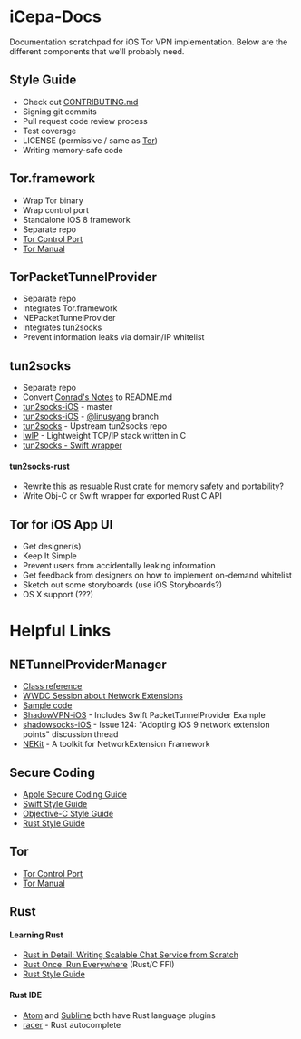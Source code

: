 # iCepa-Docs
Documentation scratchpad for iOS Tor VPN implementation. Below are the different components that we'll probably need.

## Style Guide

* Check out [CONTRIBUTING.md](https://github.com/iCepa/iCepa-Docs/blob/master/CONTRIBUTING.md)
* Signing git commits
* Pull request code review process
* Test coverage
* LICENSE (permissive / same as [Tor](https://gitweb.torproject.org/tor.git/plain/LICENSE))
* Writing memory-safe code

## Tor.framework

* Wrap Tor binary
* Wrap control port
* Standalone iOS 8 framework
* Separate repo
* [Tor Control Port](https://gitweb.torproject.org/torspec.git/tree/control-spec.txt)
* [Tor Manual](https://www.torproject.org/docs/tor-manual.html.en)

## TorPacketTunnelProvider

* Separate repo
* Integrates Tor.framework
* NEPacketTunnelProvider
* Integrates tun2socks
* Prevent information leaks via domain/IP whitelist

## tun2socks

* Separate repo
* Convert [Conrad's Notes](https://docs.google.com/document/d/1ob96eK-qjrxzIdNEmglClaH3kI-O5CfT9tp1xnXwksc/edit?usp=sharing) to README.md
* [tun2socks-iOS](https://github.com/shadowsocks/tun2socks-iOS/tree/experiment) - master
* [tun2socks-iOS](https://github.com/linusyang/tun2socks-iOS) - [@linusyang](https://github.com/linusyang) branch
* [tun2socks](https://github.com/ambrop72/badvpn/tree/master/tun2socks) - Upstream tun2socks repo
* [lwIP](http://savannah.nongnu.org/projects/lwip/) - Lightweight TCP/IP stack written in C
* [tun2socks - Swift wrapper](https://github.com/zhuhaow/tun2socks)

#### tun2socks-rust

* Rewrite this as resuable Rust crate for memory safety and portability?
* Write Obj-C or Swift wrapper for exported Rust C API

## Tor for iOS App UI

* Get designer(s)
* Keep It Simple
* Prevent users from accidentally leaking information
* Get feedback from designers on how to implement on-demand whitelist
* Sketch out some storyboards (use iOS Storyboards?)
* OS X support (???)

# Helpful Links

## NETunnelProviderManager

* [Class reference](https://developer.apple.com/library/prerelease/ios/documentation/NetworkExtension/Reference/NETunnelProviderManagerClassRef/index.html#//apple_ref/doc/uid/TP40016295)
* [WWDC Session about Network Extensions](https://developer.apple.com/videos/wwdc/2015/?id=717)
* [Sample code](https://developer.apple.com/library/prerelease/ios/samplecode/SimpleTunnel/Introduction/Intro.html)
* [ShadowVPN-iOS](https://github.com/clowwindy/ShadowVPN-iOS) - Includes Swift PacketTunnelProvider Example 
* [shadowsocks-iOS](https://github.com/shadowsocks/shadowsocks-iOS/issues/124) - Issue 124: "Adopting iOS 9 network extension points" discussion thread
* [NEKit](https://github.com/zhuhaow/NEKit) - A toolkit for NetworkExtension Framework

## Secure Coding

* [Apple Secure Coding Guide](https://developer.apple.com/library/mac/documentation/Security/Conceptual/SecureCodingGuide/Introduction.html)
* [Swift Style Guide](https://github.com/github/swift-style-guide)
* [Objective-C Style Guide](https://github.com/github/objective-c-style-guide)
* [Rust Style Guide](http://aturon.github.io/README.html)

## Tor

* [Tor Control Port](https://gitweb.torproject.org/torspec.git/tree/control-spec.txt)
* [Tor Manual](https://www.torproject.org/docs/tor-manual.html.en)

## Rust

#### Learning Rust

* [Rust in Detail: Writing Scalable Chat Service from Scratch](https://nbaksalyar.github.io/2015/07/10/writing-chat-in-rust.html)
* [Rust Once, Run Everywhere](http://blog.rust-lang.org/2015/04/24/Rust-Once-Run-Everywhere.html) (Rust/C FFI)
* [Rust Style Guide](http://aturon.github.io/README.html)

#### Rust IDE

* [Atom](https://atom.io) and [Sublime](https://www.sublimetext.com) both have Rust language plugins
* [racer](https://github.com/phildawes/racer) - Rust autocomplete
